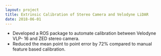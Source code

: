 ```yaml
---
layout: project
title: Extrinsic Calibration of Stereo Camera and Velodyne LiDAR
date: 2018-06-01
---
```

- Developed a ROS package to automate calibration between Velodyne VLP- 16 and ZED stereo camera.
- Reduced the mean point to point error by 72% compared to manual feature based calibration.
